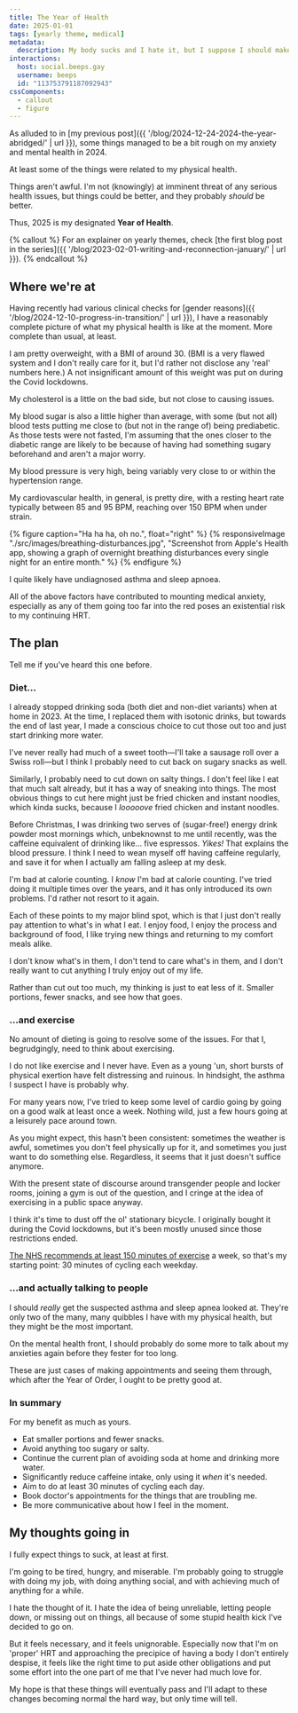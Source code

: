```yaml
---
title: The Year of Health
date: 2025-01-01
tags: [yearly theme, medical]
metadata:
  description: My body sucks and I hate it, but I suppose I should make it not die.
interactions:
  host: social.beeps.gay
  username: beeps
  id: "113753791187092943"
cssComponents:
  - callout
  - figure
---
```


As alluded to in [my previous post]({{ '/blog/2024-12-24-2024-the-year-abridged/' | url }}), some things managed to be a bit rough on my anxiety and mental health in 2024.

At least some of the things were related to my physical health.

Things aren't awful. I'm not (knowingly) at imminent threat of any serious health issues, but things could be better, and they probably _should_ be better.

Thus, 2025 is my designated **Year of Health**.

{% callout %}
For an explainer on yearly themes, check [the first blog post in the series]({{ '/blog/2023-02-01-writing-and-reconnection-january/' | url }}).
{% endcallout %}

## Where we're at

Having recently had various clinical checks for [gender reasons]({{ '/blog/2024-12-10-progress-in-transition/' | url }}), I have a reasonably complete picture of what my physical health is like at the moment. More complete than usual, at least.

I am pretty overweight, with a BMI of around 30. (BMI is a very flawed system and I don't really care for it, but I'd rather not disclose any 'real' numbers here.) A not insignificant amount of this weight was put on during the Covid lockdowns.

My cholesterol is a little on the bad side, but not close to causing issues.

My blood sugar is also a little higher than average, with some (but not all) blood tests putting me close to (but not in the range of) being prediabetic. As those tests were not fasted, I'm assuming that the ones closer to the diabetic range are likely to be because of having had something sugary beforehand and aren't a major worry.

My blood pressure is very high, being variably very close to or within the hypertension range.

My cardiovascular health, in general, is pretty dire, with a resting heart rate typically between 85 and 95 BPM, reaching over 150 BPM when under strain.

{% figure caption="Ha ha ha, oh no.", float="right" %}
{% responsiveImage "./src/images/breathing-disturbances.jpg", "Screenshot from Apple's Health app, showing a graph of overnight breathing disturbances every single night for an entire month." %}
{% endfigure %}

I quite likely have undiagnosed asthma and sleep apnoea.

All of the above factors have contributed to mounting medical anxiety, especially as any of them going too far into the red poses an existential risk to my continuing HRT.

## The plan

Tell me if you've heard this one before.

### Diet...

I already stopped drinking soda (both diet and non-diet variants) when at home in 2023. At the time, I replaced them with isotonic drinks, but towards the end of last year, I made a conscious choice to cut those out too and just start drinking more water.

I've never really had much of a sweet tooth—I'll take a sausage roll over a Swiss roll—but I think I probably need to cut back on sugary snacks as well.

Similarly, I probably need to cut down on salty things. I don't feel like I eat that much salt already, but it has a way of sneaking into things. The most obvious things to cut here might just be fried chicken and instant noodles, which kinda sucks, because I _looooove_ fried chicken and instant noodles.

Before Christmas, I was drinking two serves of (sugar-free!) energy drink powder most mornings which, unbeknownst to me until recently, was the caffeine equivalent of drinking like... five espressos. _Yikes!_ That explains the blood pressure. I think I need to wean myself off having caffeine regularly, and save it for when I actually am falling asleep at my desk.

I'm bad at calorie counting. I _know_ I'm bad at calorie counting. I've tried doing it multiple times over the years, and it has only introduced its own problems. I'd rather not resort to it again.

Each of these points to my major blind spot, which is that I just don't really pay attention to what's in what I eat. I enjoy food, I enjoy the process and background of food, I like trying new things and returning to my comfort meals alike.

I don't know what's in them, I don't tend to care what's in them, and I don't really want to cut anything I truly enjoy out of my life.

Rather than cut out too much, my thinking is just to eat less of it. Smaller portions, fewer snacks, and see how that goes.

### ...and exercise

No amount of dieting is going to resolve some of the issues. For that I, begrudgingly, need to think about exercising.

I do not like exercise and I never have. Even as a young 'un, short bursts of physical exertion have felt distressing and ruinous. In hindsight, the asthma I suspect I have is probably why.

For many years now, I've tried to keep some level of cardio going by going on a good walk at least once a week. Nothing wild, just a few hours going at a leisurely pace around town.

As you might expect, this hasn't been consistent: sometimes the weather is awful, sometimes you don't feel physically up for it, and sometimes you just want to do something else. Regardless, it seems that it just doesn't suffice anymore.

With the present state of discourse around transgender people and locker rooms, joining a gym is out of the question, and I cringe at the idea of exercising in a public space anyway.

I think it's time to dust off the ol' stationary bicycle. I originally bought it during the Covid lockdowns, but it's been mostly unused since those restrictions ended.

[The NHS recommends at least 150 minutes of exercise](https://www.nhs.uk/conditions/high-blood-pressure/#self-care) a week, so that's my starting point: 30 minutes of cycling each weekday.

### ...and actually talking to people

I should _really_ get the suspected asthma and sleep apnea looked at. They're only two of the many, many quibbles I have with my physical health, but they might be the most important.

On the mental health front, I should probably do some more to talk about my anxieties again before they fester for too long.

These are just cases of making appointments and seeing them through, which after the Year of Order, I ought to be pretty good at.

### In summary

For my benefit as much as yours.

- Eat smaller portions and fewer snacks.
- Avoid anything too sugary or salty.
- Continue the current plan of avoiding soda at home and drinking more water.
- Significantly reduce caffeine intake, only using it _when_ it's needed.
- Aim to do at least 30 minutes of cycling each day.
- Book doctor's appointments for the things that are troubling me.
- Be more communicative about how I feel in the moment.

## My thoughts going in

I fully expect things to suck, at least at first.

I'm going to be tired, hungry, and miserable. I'm probably going to struggle with doing my job, with doing anything social, and with achieving much of anything for a while.

I hate the thought of it. I hate the idea of being unreliable, letting people down, or missing out on things, all because of some stupid health kick I've decided to go on.

But it feels necessary, and it feels unignorable. Especially now that I'm on 'proper' HRT and approaching the precipice of having a body I don't entirely despise, it feels like the right time to put aside other obligations and put some effort into the one part of me that I've never had much love for.

My hope is that these things will eventually pass and I'll adapt to these changes becoming normal the hard way, but only time will tell.
